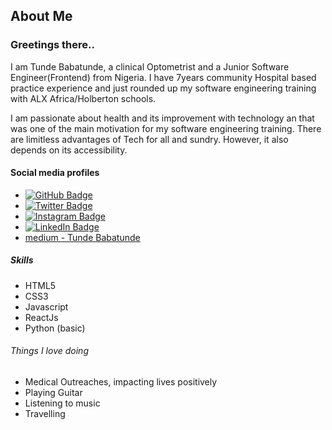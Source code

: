 ## About Me

### Greetings there..

I am Tunde Babatunde, a clinical Optometrist and a Junior Software Engineer(Frontend) from Nigeria. I have 7years community Hospital based practice experience and just rounded up my software engineering training with ALX Africa/Holberton schools.

I am passionate about health and its improvement with technology an that was one of the main motivation for my software engineering training. There are limitless advantages of Tech for all and sundry. However, it also depends on its accessibility.

#### Social media profiles

- <a href="https://github.com/cedarworth"><img src="https://img.shields.io/badge/GitHub-black?style=for-the-badge&logo=github&logoColor=white" alt="GitHub Badge"> </a>
- <a href="https://twitter.com/tmcedarworth"><img src="https://img.shields.io/badge/Twitter-red?style=for-the-badge&logo=twitter&logoColor=white" alt="Twitter Badge"></a>
- <a href="https://www.instagram.com/tmcedarworth/"><img src="https://img.shields.io/badge/Instagram-white?style=for-the-badge&logo=instagram&logoColor=black" alt="Instagram Badge"></a>
- <a href="https://www.linkedin.com/in/tunde-babatunde-808439168/"><img src="https://img.shields.io/badge/LinkedIn-blue?style=for-the-badge&logo=linkedin&logoColor=white" alt="LinkedIn Badge"> </a>
- [medium - Tunde Babatunde](https://medium.com/@motunrayocw)

##### Skills

- HTML5
- CSS3
- Javascript
- ReactJs
- Python (basic)

###### Things I love doing

- Medical Outreaches, impacting lives positively
- Playing Guitar
- Listening to music
- Travelling
